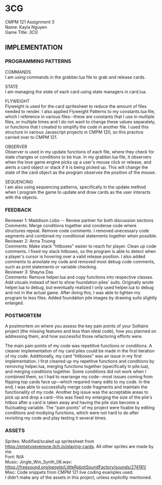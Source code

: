 # 3CG

CMPM 121 Assignment 3\
Name: Kayla Nguyen\
Game Title: _3CG_

## IMPLEMENTATION

### PROGRAMMING PATTERNS

COMMANDS\
I am using commands in the grabber.lua file to grab and release cards.

STATE\
I am managing the state of each card using state managers in card.lua.

FLYWEIGHT\
Flyweight is used for the card spritesheet to reduce the amount of files needed to render. I also applied Flyweight Patterns to my constants.lua file, which I reference in various files--these are constants that I use in multiple files, or multiple times and I do not want to change these values separately, or functions that I created to simplify the code in another file. I used this structure in various Javascript projects in CMPM 120, so this practice carried over to CMPM 121.

OBSERVER\
Observer is used in my update functions of each file, where they check for state changes or conditions to be true. In my grabber.lua file, it observers when the love game engine picks up a user's mouse click or release, and alerts a card object or stack if it is being picked up. This will change the state of the card object as the program observes the position of the mouse.

SEQUENCING\
I am also using sequencing patterns, specifically in the update method when I program the game to update and draw cards as the user interacts with the objects.

### FEEDBACK
Reviewer 1: Maddison Lobo -- Review partner for both discussion sections \
Comments: Merge conditions together and condense code where structures repeat. Remove code comments. I removed unecessary code segments and combined my conditional statements together when possible. \
Reviewer 2: Anna Truong \
Comments: Make stack "hitboxes" easier to reach for player. Clean up code comments. I fixed my stack hitboxes, so the program is able to detect when a player's cursor is hovering over a valid release position. I also added comments to annotate my code and removed most debug code comments, such as print statements or variable checking. \
Reviewer 3: Shayna Das \
Comments: Remove helper.lua and copy functions into respective classes. Add visuals instead of text to show foundation piles' suits. Originally wrote helper.lua to debug, but eventually realized I only used helper.lua to debug and not in the actual game. After doing this, I was able to lighten my program to less files. Added foundation pile images by drawing suits slightly enlarged.

### POSTMORTEM

A postmortem on where you assess the key pain points of your Solitaire project (the missing features and less than ideal code), how you planned on addressing them, and how successful those refactoring efforts were.

The main pain points of my code was repetitive functions or conditions. A cleaner implementation of my card piles could be made in the first iteration of my code. Additionally, my card "hitboxes" was an issue in my first implementation. I first cleaned up my repetitve functions and conditions by removing helper.lua, merging functions together (specifically in pile.lua), and merging conditions together. Some conditions did not work when I combined them, so I had to rearrange my code--most issues coming from flipping top cards face up--which required many edits to my code. In the end, I was able to successfully merge code fragments and maintain the functionality of my code. Another big issue was the acceptable areas to pick up and drop a card--this was fixed my enlarging the size of the pile's hitbox after a card is taken away and having the pile size become a fluctuating variable. The "pain points" of my project were fixable by editing conditions and modiying functions, which were not hard to do after revisiting my code and play testing it several times. 

### ASSETS

Sprites: Modified/scaled up spritesheet from https://emptysevenone.itch.io/playing-cards. All other sprites are made by me. \
Font: N/A \
Music: Jingle_Win_Synth_06.wav: https://freesound.org/people/LittleRobotSoundFactory/sounds/274181/ \
Misc: Code snippets from CMPM 121 live coding examples used. \
I didn’t make any of the assets in this project, unless explicitly mentioned.
